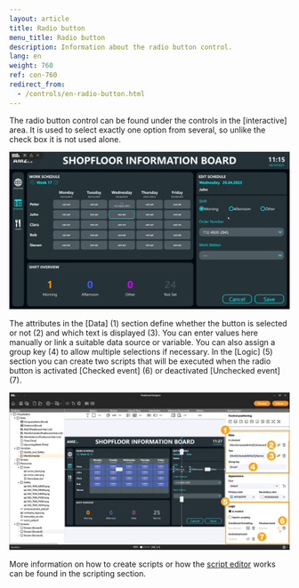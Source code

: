```yaml
---
layout: article
title: Radio button
menu_title: Radio button
description: Information about the radio button control.
lang: en
weight: 760
ref: con-760
redirect_from:
  - /controls/en-radio-button.html
---
```


The radio button control can be found under the controls in the [interactive] area.
It is used to select exactly one option from several, so unlike the check box it is not used alone.

![Radio button](/assets/images/Controls/Radio-Button/radio-button.gif)

The attributes in the [Data] (1) section define whether the button is selected or not (2) and which text is displayed (3). You can enter values here manually or link a suitable data source or variable.
You can also assign a group key (4) to allow multiple selections if necessary.
In the [Logic] (5) section you can create two scripts that will be executed when the radio button is activated [Checked event] (6) or deactivated [Unchecked event] (7).

![Radio button](/assets/images/Controls/Radio-Button/radio-button_attribute_en.png)

More information on how to create scripts or how the [script editor](/scripting/en-script-editor.html) works can be found in the scripting section.
